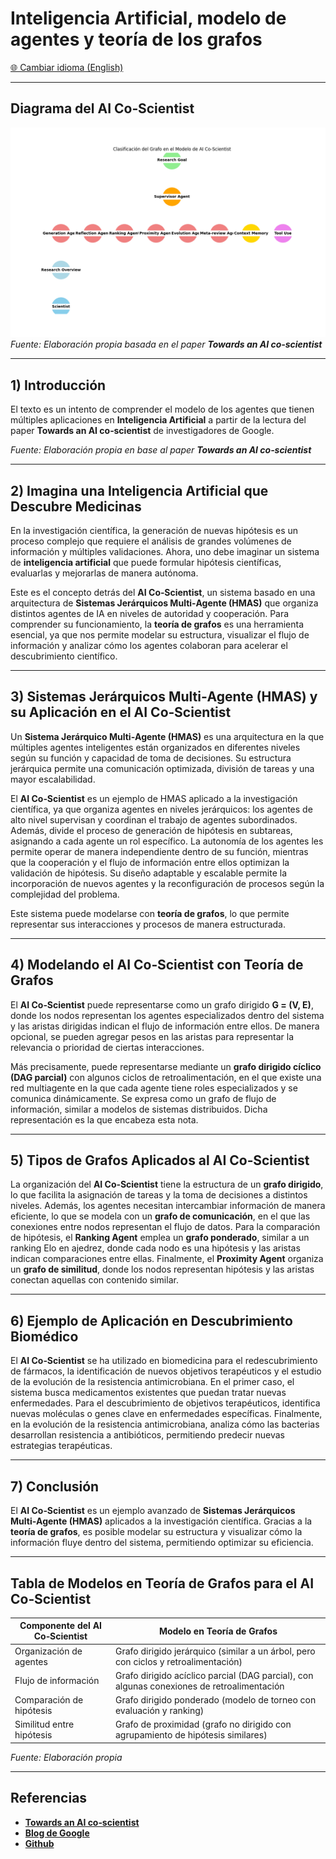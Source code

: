 # Inteligencia Artificial, modelo de agentes y teoría de los grafos

[🌐 Cambiar idioma (English)](https://economiayetica.blogspot.com/2025/02/inteligencia-artificial-modelo-de.html)

---

## Diagrama del AI Co‑Scientist

![Diagrama AI Co‑Scientist](https://raw.githubusercontent.com/sgevatschnaider/sgevatschnaider.github.io/be2b35c1873e58e2ce7feb4d84e300856dc0aded/ai_co_scientist_hierarchical%20(1).gif)  
*Fuente: Elaboración propia basada en el paper **Towards an AI co‑scientist***

---

## 1) Introducción

El texto es un intento de comprender el modelo de los agentes que tienen múltiples aplicaciones en **Inteligencia Artificial** a partir de la lectura del paper **Towards an AI co‑scientist** de investigadores de Google.

*Fuente: Elaboración propia en base al paper **Towards an AI co‑scientist***

---

## 2) Imagina una Inteligencia Artificial que Descubre Medicinas

En la investigación científica, la generación de nuevas hipótesis es un proceso complejo que requiere el análisis de grandes volúmenes de información y múltiples validaciones. Ahora, uno debe imaginar un sistema de **inteligencia artificial** que puede formular hipótesis científicas, evaluarlas y mejorarlas de manera autónoma.

Este es el concepto detrás del **AI Co‑Scientist**, un sistema basado en una arquitectura de **Sistemas Jerárquicos Multi‑Agente (HMAS)** que organiza distintos agentes de IA en niveles de autoridad y cooperación. Para comprender su funcionamiento, la **teoría de grafos** es una herramienta esencial, ya que nos permite modelar su estructura, visualizar el flujo de información y analizar cómo los agentes colaboran para acelerar el descubrimiento científico.

---

## 3) Sistemas Jerárquicos Multi‑Agente (HMAS) y su Aplicación en el AI Co‑Scientist

Un **Sistema Jerárquico Multi‑Agente (HMAS)** es una arquitectura en la que múltiples agentes inteligentes están organizados en diferentes niveles según su función y capacidad de toma de decisiones. Su estructura jerárquica permite una comunicación optimizada, división de tareas y una mayor escalabilidad.

El **AI Co‑Scientist** es un ejemplo de HMAS aplicado a la investigación científica, ya que organiza agentes en niveles jerárquicos: los agentes de alto nivel supervisan y coordinan el trabajo de agentes subordinados. Además, divide el proceso de generación de hipótesis en subtareas, asignando a cada agente un rol específico. La autonomía de los agentes les permite operar de manera independiente dentro de su función, mientras que la cooperación y el flujo de información entre ellos optimizan la validación de hipótesis. Su diseño adaptable y escalable permite la incorporación de nuevos agentes y la reconfiguración de procesos según la complejidad del problema.

Este sistema puede modelarse con **teoría de grafos**, lo que permite representar sus interacciones y procesos de manera estructurada.

---

## 4) Modelando el AI Co‑Scientist con Teoría de Grafos

El **AI Co‑Scientist** puede representarse como un grafo dirigido **G = (V, E)**, donde los nodos representan los agentes especializados dentro del sistema y las aristas dirigidas indican el flujo de información entre ellos. De manera opcional, se pueden agregar pesos en las aristas para representar la relevancia o prioridad de ciertas interacciones.

Más precisamente, puede representarse mediante un **grafo dirigido cíclico (DAG parcial)** con algunos ciclos de retroalimentación, en el que existe una red multiagente en la que cada agente tiene roles especializados y se comunica dinámicamente. Se expresa como un grafo de flujo de información, similar a modelos de sistemas distribuidos. Dicha representación es la que encabeza esta nota.

---

## 5) Tipos de Grafos Aplicados al AI Co‑Scientist

La organización del **AI Co‑Scientist** tiene la estructura de un **grafo dirigido**, lo que facilita la asignación de tareas y la toma de decisiones a distintos niveles. Además, los agentes necesitan intercambiar información de manera eficiente, lo que se modela con un **grafo de comunicación**, en el que las conexiones entre nodos representan el flujo de datos. Para la comparación de hipótesis, el **Ranking Agent** emplea un **grafo ponderado**, similar a un ranking Elo en ajedrez, donde cada nodo es una hipótesis y las aristas indican comparaciones entre ellas. Finalmente, el **Proximity Agent** organiza un **grafo de similitud**, donde los nodos representan hipótesis y las aristas conectan aquellas con contenido similar.

---

## 6) Ejemplo de Aplicación en Descubrimiento Biomédico

El **AI Co‑Scientist** se ha utilizado en biomedicina para el redescubrimiento de fármacos, la identificación de nuevos objetivos terapéuticos y el estudio de la evolución de la resistencia antimicrobiana. En el primer caso, el sistema busca medicamentos existentes que puedan tratar nuevas enfermedades. Para el descubrimiento de objetivos terapéuticos, identifica nuevas moléculas o genes clave en enfermedades específicas. Finalmente, en la evolución de la resistencia antimicrobiana, analiza cómo las bacterias desarrollan resistencia a antibióticos, permitiendo predecir nuevas estrategias terapéuticas.

---

## 7) Conclusión

El **AI Co‑Scientist** es un ejemplo avanzado de **Sistemas Jerárquicos Multi‑Agente (HMAS)** aplicados a la investigación científica. Gracias a la **teoría de grafos**, es posible modelar su estructura y visualizar cómo la información fluye dentro del sistema, permitiendo optimizar su eficiencia.

---

## Tabla de Modelos en Teoría de Grafos para el AI Co‑Scientist

**Componente del AI Co‑Scientist** | **Modelo en Teoría de Grafos**  
--- | ---  
Organización de agentes | Grafo dirigido jerárquico (similar a un árbol, pero con ciclos y retroalimentación)  
Flujo de información | Grafo dirigido acíclico parcial (DAG parcial), con algunas conexiones de retroalimentación  
Comparación de hipótesis | Grafo dirigido ponderado (modelo de torneo con evaluación y ranking)  
Similitud entre hipótesis | Grafo de proximidad (grafo no dirigido con agrupamiento de hipótesis similares)  

*Fuente: Elaboración propia*

---

## Referencias



- [**Towards an AI co‑scientist**](https://storage.googleapis.com/coscientist_paper/ai_coscientist.pdf)
- [**Blog de Google**](https://research.google/blog/accelerating-scientific-breakthroughs-with-an-ai-co-scientist/)
- [**Github**](https://github.com/sgevatschnaider/Grafos/blob/81dfd531d00b321edbcb4a00bd261d11d4e24438/ntebooks/%20Sistemas_Jer%C3%A1rquicos_Multi%E2%80%91Agente_(HMAS).ipynb)




